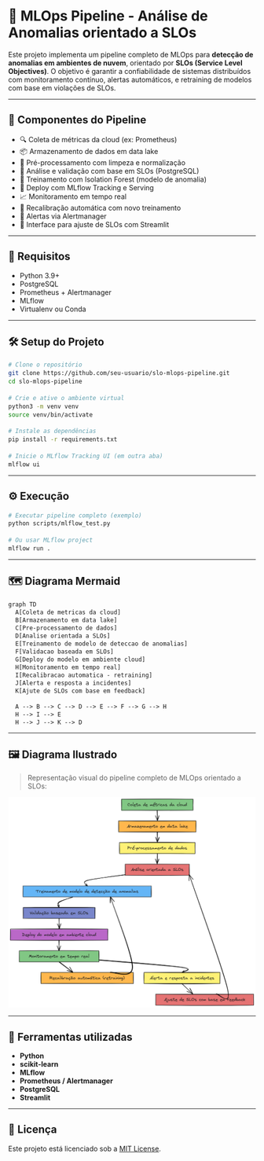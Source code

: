 
# 🧠 MLOps Pipeline - Análise de Anomalias orientado a SLOs

Este projeto implementa um pipeline completo de MLOps para **detecção de anomalias em ambientes de nuvem**, orientado por **SLOs (Service Level Objectives)**. O objetivo é garantir a confiabilidade de sistemas distribuídos com monitoramento contínuo, alertas automáticos, e retraining de modelos com base em violações de SLOs.

---

## 📌 Componentes do Pipeline

- 🔍 Coleta de métricas da cloud (ex: Prometheus)
- 📦 Armazenamento de dados em data lake
- 🧼 Pré-processamento com limpeza e normalização
- 🎯 Análise e validação com base em SLOs (PostgreSQL)
- 🧠 Treinamento com Isolation Forest (modelo de anomalia)
- 🚀 Deploy com MLflow Tracking e Serving
- 📈 Monitoramento em tempo real
- 🔁 Recalibração automática com novo treinamento
- 🚨 Alertas via Alertmanager
- 👤 Interface para ajuste de SLOs com Streamlit

---

## 🧰 Requisitos

- Python 3.9+
- PostgreSQL
- Prometheus + Alertmanager
- MLflow
- Virtualenv ou Conda

---

## 🛠️ Setup do Projeto

```bash
# Clone o repositório
git clone https://github.com/seu-usuario/slo-mlops-pipeline.git
cd slo-mlops-pipeline

# Crie e ative o ambiente virtual
python3 -m venv venv
source venv/bin/activate

# Instale as dependências
pip install -r requirements.txt

# Inicie o MLflow Tracking UI (em outra aba)
mlflow ui
```

---

## ⚙️ Execução

```bash
# Executar pipeline completo (exemplo)
python scripts/mlflow_test.py

# Ou usar MLflow project
mlflow run .
```

---

## 🗺️ Diagrama Mermaid

```mermaid
graph TD
  A[Coleta de metricas da cloud]
  B[Armazenamento em data lake]
  C[Pre-processamento de dados]
  D[Analise orientada a SLOs]
  E[Treinamento de modelo de deteccao de anomalias]
  F[Validacao baseada em SLOs]
  G[Deploy do modelo em ambiente cloud]
  H[Monitoramento em tempo real]
  I[Recalibracao automatica - retraining]
  J[Alerta e resposta a incidentes]
  K[Ajute de SLOs com base em feedback]

  A --> B --> C --> D --> E --> F --> G --> H
  H --> I --> E
  H --> J --> K --> D
```

---

## 🖼️ Diagrama Ilustrado

> Representação visual do pipeline completo de MLOps orientado a SLOs:

![Pipeline MLOps](./MLOps-SLO.png)

---

## 🧪 Ferramentas utilizadas

- **Python**
- **scikit-learn**
- **MLflow**
- **Prometheus / Alertmanager**
- **PostgreSQL**
- **Streamlit**

---

## 📜 Licença

Este projeto está licenciado sob a [MIT License](LICENSE).

